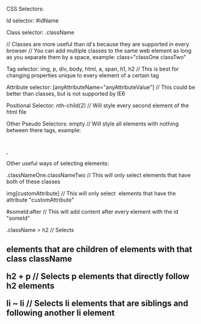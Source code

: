 CSS Selectors:



Id selector: #idName


Class selector: .className

// Classes are more useful than id's because they are supported in every browser
// You can add multiple classes to the same web element as long as you separate them by a space, example: class="classOne classTwo"


Tag selector: img, p, div, body, html, a, span, h1, h2
// This is best for changing properties unique to every element of a certain tag


Attribute selector: [anyAttributeName="anyAttributeValue"]
// This could be better than classes, but is not supported by IE6


Positional Selector: nth-child(2)
// Will style every second element of the html file


Other Pseudo Selectors: empty
// Will style all elements with nothing between there tags, example: <h1></h1>, <p></p>



Other useful ways of selecting elements:


.classNameOne.classNameTwo
// This will only select elements that have both of these classes

img[customAttribute]
// This will only select <img> elements that have the attribute "customAttribute"

#someId:after
// This will add content after every element with the id "someId"

.className > h2
// Selects <h2> elements that are children of elements with that class className

h2 + p
// Selects p elements that directly follow h2 elements

li ~ li
// Selects li elements that are siblings and following another li element